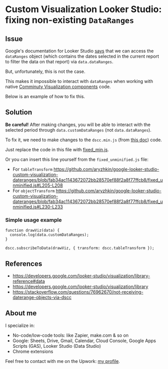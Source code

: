 # Custom Visualization Looker Studio: fixing non-existing `DataRanges`

## Issue
Google's documentation for Looker Studio [says](https://developers.google.com/looker-studio/visualization/library-reference#data) that we can access the `dataRanges` object (which contains the dates selected in the current report to filter the data on that report) via `data.dataRanges`.

But, unfortunately, this is not the case.

This makes it impossible to interact with `dataRanges` when working with native [Comminuty Visualization components](https://developers.google.com/looker-studio/visualization) code.

Below is an example of how to fix this.

## Solution

**Be careful!** After making changes, you will be able to interact with the selected period through `data.customDataRanges` (not `data.dataRanges`).

To fix it, we need to make changes to the `dscc.min.js` (from [this doc](https://developers.google.com/looker-studio/visualization/library)) code.

Just replace the code in this file with [fixed_min.js](https://github.com/aryzhkin/google-looker-studio-custom-visualization-dateranges/blob/48f3cda2b9cb5a2c0a90c6aecc2db66ae187e324/fixed_min.js).

Or you can insert this line yourself from the `fixed_unminified.js` file:
- For `tableTransform`
https://github.com/aryzhkin/google-looker-studio-custom-visualization-dateranges/blob/fab34ac1143672072bb28570ef88f2a8f77ffcb8/fixed_unminified.js#L205-L208
- For `objectTransform`
https://github.com/aryzhkin/google-looker-studio-custom-visualization-dateranges/blob/fab34ac1143672072bb28570ef88f2a8f77ffcb8/fixed_unminified.js#L230-L233

### Simple usage example
```
function drawViz(data) {
  console.log(data.customDataRanges);
}

dscc.subscribeToData(drawViz, { transform: dscc.tableTransform });
```

## References
- https://developers.google.com/looker-studio/visualization/library-reference#data
- https://developers.google.com/looker-studio/visualization/library
- https://stackoverflow.com/questions/76962670/not-receiving-daterange-objects-via-dscc

## About me
I specialize in:
- No-code/low-code tools: like Zapier, make.com & so on
- Google: Sheets, Drive, Gmail, Calendar, Cloud Console, Google Apps Scripts (GAS), Looker Studio (Data Studio)
- Chrome extensions

Feel free to contact with me on the Upwork: [my profile](https://www.upwork.com/fl/~01c9651f77aea190cf).